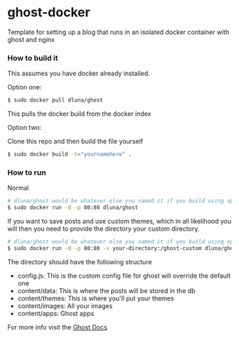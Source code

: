 ghost-docker
============
Template for setting up a blog that runs in an isolated docker container with ghost and nginx

### How to build it

This assumes you have docker already installed.

Option one:

```sh
$ sudo docker pull dluna/ghost
```

This pulls the docker build from the docker index

Option two:

Clone this repo and then build the file yourself

```sh
$ sudo docker build -t="yournamehere" .
```
### How to run

Normal

```sh
# dluna/ghost would be whatever else you named it if you build using option two
$ sudo docker run -d -p 80:80 dluna/ghost 
```
If you want to save posts and use custom themes, which in all likelihood you will then you need to provide the directory your custom
directory.

```sh
# dluna/ghost would be whatever else you named it if you build using option two
$ sudo docker run -d -p 80:80 -v your-directory:/ghost-custom dluna/ghost 
```
The directory should have the following structure

* config.js: This is the custom config file for ghost will override the default one
* content/data: This is where the posts will be stored in the db
* content/themes: This is where you'll put your themes
* content/images: All your images
* content/apps: Ghost apps

For more info visit the [Ghost Docs](http://docs.ghost.org/)
